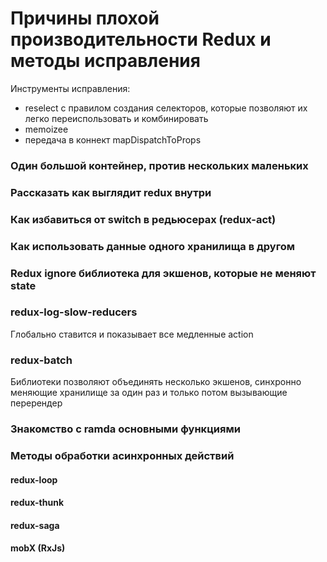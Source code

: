 # Причины плохой производительности Redux и методы исправления
Инструменты исправления:
- reselect с правилом создания селекторов, которые позволяют их легко переиспользовать и комбинировать
- memoizee
- передача в коннект mapDispatchToProps
### Один большой контейнер, против нескольких маленьких
### Рассказать как выглядит redux внутри 
### Как избавиться от switch в редьюсерах (redux-act) 
### Как использовать данные одного хранилища в другом
### Redux ignore библиотека для экшенов, которые не меняют state
### redux-log-slow-reducers
Глобально ставится и показывает все медленные action
### redux-batch
Библиотеки позволяют объединять несколько экшенов, синхронно меняющие хранилище за один раз и только потом вызывающие перерендер
### Знакомство с ramda основными функциями

### Методы обработки асинхронных действий
#### redux-loop
#### redux-thunk
#### redux-saga
#### mobX (RxJs)

